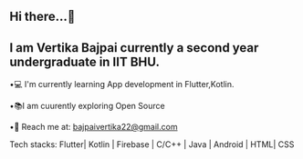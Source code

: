 ## Hi there...👋

## I am Vertika Bajpai currently a second year undergraduate in IIT BHU.

•💻 I'm currently learning App development in Flutter,Kotlin.

•📚I am cuurently exploring Open Source

•📨 Reach me at: bajpaivertika22@gmail.com

Tech stacks:
 Flutter|
Kotlin |
 Firebase |
 C/C++ |
 Java |
 Android | 
 HTML| CSS








